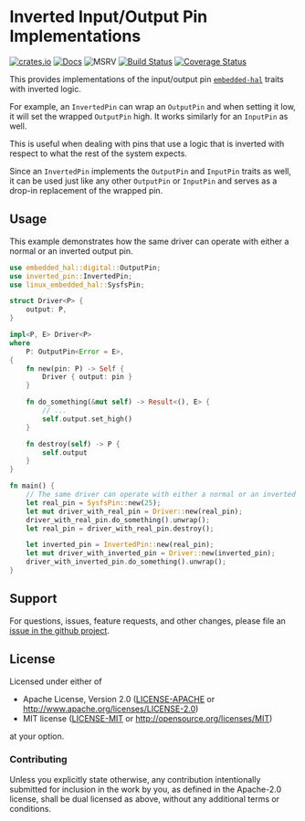 # Inverted Input/Output Pin Implementations

[![crates.io](https://img.shields.io/crates/v/inverted-pin.svg)](https://crates.io/crates/inverted-pin)
[![Docs](https://docs.rs/inverted-pin/badge.svg)](https://docs.rs/inverted-pin)
![MSRV](https://img.shields.io/badge/rustc-1.60+-blue.svg)
[![Build Status](https://github.com/eldruin/inverted-pin-rs/workflows/Build/badge.svg)](https://github.com/eldruin/inverted-pin-rs/actions?query=workflow%3ABuild)
[![Coverage Status](https://coveralls.io/repos/github/eldruin/inverted-pin-rs/badge.svg?branch=master)](https://coveralls.io/github/eldruin/inverted-pin-rs?branch=master)


This provides implementations of the input/output pin [`embedded-hal`] traits with inverted logic.

For example, an `InvertedPin` can wrap an `OutputPin` and when setting it low, it will set the
wrapped `OutputPin` high. It works similarly for an `InputPin` as well.

This is useful when dealing with pins that use a logic that is inverted with respect to what
the rest of the system expects.

Since an `InvertedPin` implements the `OutputPin` and `InputPin` traits as well, it can be used
just like any other `OutputPin` or `InputPin` and serves as a drop-in replacement of the wrapped pin.

## Usage

This example demonstrates how the same driver can operate with either a normal or an inverted output pin.

```rust
use embedded_hal::digital::OutputPin;
use inverted_pin::InvertedPin;
use linux_embedded_hal::SysfsPin;

struct Driver<P> {
    output: P,
}

impl<P, E> Driver<P>
where
    P: OutputPin<Error = E>,
{
    fn new(pin: P) -> Self {
        Driver { output: pin }
    }

    fn do_something(&mut self) -> Result<(), E> {
        // ...
        self.output.set_high()
    }

    fn destroy(self) -> P {
        self.output
    }
}

fn main() {
    // The same driver can operate with either a normal or an inverted pin.
    let real_pin = SysfsPin::new(25);
    let mut driver_with_real_pin = Driver::new(real_pin);
    driver_with_real_pin.do_something().unwrap();
    let real_pin = driver_with_real_pin.destroy();

    let inverted_pin = InvertedPin::new(real_pin);
    let mut driver_with_inverted_pin = Driver::new(inverted_pin);
    driver_with_inverted_pin.do_something().unwrap();
}
```

## Support

For questions, issues, feature requests, and other changes, please file an
[issue in the github project](https://github.com/eldruin/inverted-pin-rs/issues).

## License

Licensed under either of

 * Apache License, Version 2.0 ([LICENSE-APACHE](LICENSE-APACHE) or
   http://www.apache.org/licenses/LICENSE-2.0)
 * MIT license ([LICENSE-MIT](LICENSE-MIT) or
   http://opensource.org/licenses/MIT)

at your option.

### Contributing

Unless you explicitly state otherwise, any contribution intentionally submitted
for inclusion in the work by you, as defined in the Apache-2.0 license, shall
be dual licensed as above, without any additional terms or conditions.

[`embedded-hal`]: https://github.com/rust-embedded/embedded-hal
